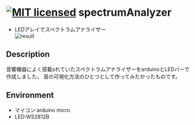 [![MIT licensed](https://img.shields.io/badge/license-MIT-blue.svg)](LICENSE)
spectrumAnalyzer
====
* LEDアレイでスペクトラムアナライザー  
![result](https://github.com/chakio/spectrumAnalyzer/blob/master/media/spectrumAnalyzer.gif) 
## Description
音響機器によく搭載sれていたスペクトラムアナライザーをarduinoとLEDバーで作成しました。
音の可視化方法のひとつとして作ってみたかったものです。
## Environment
* マイコン:arduino micro
* LED:WS2812B

